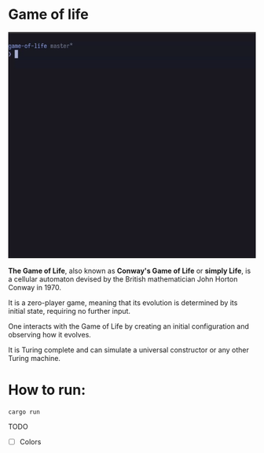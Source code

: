 # Game of life

![Game of Life demo](https://github.com/4ry1337/mini-projects/blob/master/game-of-life/demo.gif)

**The Game of Life**, also known as **Conway's Game of Life** or **simply Life**, is a cellular automaton devised by the British mathematician John Horton Conway in 1970.

It is a zero-player game, meaning that its evolution is determined by its initial state, requiring no further input.

One interacts with the Game of Life by creating an initial configuration and observing how it evolves.

It is Turing complete and can simulate a universal constructor or any other Turing machine.

# How to run:
```
cargo run
```

TODO

- [ ] Colors

